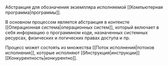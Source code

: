 Абстракция для обозначения экземпляра исполняемой [[Компьютерная программа|программы]].

В основном процессом является абстракция в контексте [[Операционная система|операционных систем]], который включает в себя информацию о программном коде, назначенных системных ресурсах, физических и логических правах доступа и пр.

Процесс может состоять из множества [[Поток исполнения|потоков исполнения]], которые исполняют [[Инструкция|инструкции]] [[Конкурентность|конкурентно]].